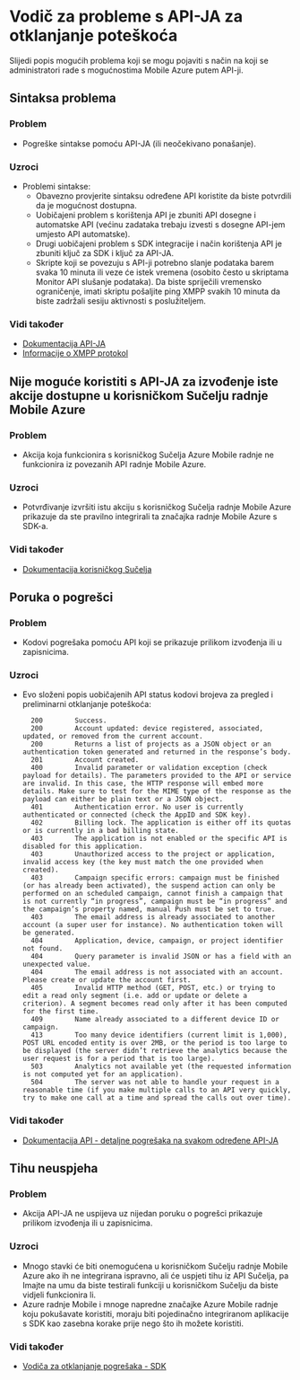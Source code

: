 <properties 
   pageTitle="Azure mobilne radnje vodič – API-ji za otklanjanje poteškoća" 
   description="Vodiči za Azure mobilne radnje - API-ji za otklanjanje poteškoća" 
   services="mobile-engagement" 
   documentationCenter="" 
   authors="piyushjo" 
   manager="erikre" 
   editor=""/>

<tags
   ms.service="mobile-engagement"
   ms.devlang="na"
   ms.topic="article"
   ms.tgt_pltfrm="mobile-multiple"
   ms.workload="mobile" 
   ms.date="10/04/2016"
   ms.author="piyushjo"/>

# <a name="troubleshooting-guide-for-api-issues"></a>Vodič za probleme s API-JA za otklanjanje poteškoća

Slijedi popis mogućih problema koji se mogu pojaviti s način na koji se administratori rade s mogućnostima Mobile Azure putem API-ji.

## <a name="syntax-issues"></a>Sintaksa problema

### <a name="issue"></a>Problem
- Pogreške sintakse pomoću API-JA (ili neočekivano ponašanje).

### <a name="causes"></a>Uzroci

- Problemi sintakse:
    - Obavezno provjerite sintaksu određene API koristite da biste potvrdili da je mogućnost dostupna.
    - Uobičajeni problem s korištenja API je zbuniti API dosegne i automatske API (većinu zadataka trebaju izvesti s dosegne API-jem umjesto API automatske). 
    - Drugi uobičajeni problem s SDK integracije i način korištenja API je zbuniti ključ za SDK i ključ za API-JA.
    - Skripte koji se povezuju s API-ji potrebno slanje podataka barem svaka 10 minuta ili veze će istek vremena (osobito često u skriptama Monitor API slušanje podataka). Da biste spriječili vremensko ograničenje, imati skriptu pošaljite ping XMPP svakih 10 minuta da biste zadržali sesiju aktivnosti s poslužiteljem.

### <a name="see-also"></a>Vidi također
 
- [Dokumentacija API-JA][Link 4]
- [Informacije o XMPP protokol]( http://xmpp.org/extensions/xep-0199.html)
 
## <a name="unable-to-use-the-api-to-perform-the-same-action-available-in-the-azure-mobile-engagement-ui"></a>Nije moguće koristiti s API-JA za izvođenje iste akcije dostupne u korisničkom Sučelju radnje Mobile Azure

### <a name="issue"></a>Problem
- Akcija koja funkcionira s korisničkog Sučelja Azure Mobile radnje ne funkcionira iz povezanih API radnje Mobile Azure.

### <a name="causes"></a>Uzroci

- Potvrđivanje izvršiti istu akciju s korisničkog Sučelja radnje Mobile Azure prikazuje da ste pravilno integrirali ta značajka radnje Mobile Azure s SDK-a.

### <a name="see-also"></a>Vidi također
 
- [Dokumentacija korisničkog Sučelja][Link 1]
 
## <a name="error-messages"></a>Poruka o pogrešci

### <a name="issue"></a>Problem
- Kodovi pogrešaka pomoću API koji se prikazuje prilikom izvođenja ili u zapisnicima.

### <a name="causes"></a>Uzroci

- Evo složeni popis uobičajenih API status kodovi brojeva za pregled i preliminarni otklanjanje poteškoća:

        200        Success.
        200        Account updated: device registered, associated, updated, or removed from the current account.
        200        Returns a list of projects as a JSON object or an authentication token generated and returned in the response’s body.
        201        Account created.
        400        Invalid parameter or validation exception (check payload for details). The parameters provided to the API or service are invalid. In this case, the HTTP response will embed more details. Make sure to test for the MIME type of the response as the payload can either be plain text or a JSON object.
        401        Authentication error. No user is currently authenticated or connected (check the AppID and SDK key).
        402        Billing lock. The application is either off its quotas or is currently in a bad billing state.
        403        The application is not enabled or the specific API is disabled for this application.
        403        Unauthorized access to the project or application, invalid access key (the key must match the one provided when created).
        403        Campaign specific errors: campaign must be finished (or has already been activated), the suspend action can only be performed on an scheduled campaign, cannot finish a campaign that is not currently “in progress”, campaign must be “in progress” and the campaign’s property named, manual Push must be set to true.
        403        The email address is already associated to another account (a super user for instance). No authentication token will be generated.
        404        Application, device, campaign, or project identifier not found.
        404        Query parameter is invalid JSON or has a field with an unexpected value.
        404        The email address is not associated with an account. Please create or update the account first.
        405        Invalid HTTP method (GET, POST, etc.) or trying to edit a read only segment (i.e. add or update or delete a criterion). A segment becomes read only after it has been computed for the first time.
        409        Name already associated to a different device ID or campaign.
        413        Too many device identifiers (current limit is 1,000), POST URL encoded entity is over 2MB, or the period is too large to be displayed (the server didn’t retrieve the analytics because the user request is for a period that is too large).
        503        Analytics not available yet (the requested information is not computed yet for an application).
        504        The server was not able to handle your request in a reasonable time (if you make multiple calls to an API very quickly, try to make one call at a time and spread the calls out over time).

### <a name="see-also"></a>Vidi također

- [Dokumentacija API - detaljne pogrešaka na svakom određene API-JA][Link 4]
 
## <a name="silent-failures"></a>Tihu neuspjeha

### <a name="issue"></a>Problem
- Akcija API-JA ne uspijeva uz nijedan poruku o pogrešci prikazuje prilikom izvođenja ili u zapisnicima.

### <a name="causes"></a>Uzroci

- Mnogo stavki će biti onemogućena u korisničkom Sučelju radnje Mobile Azure ako ih ne integrirana ispravno, ali će uspjeti tihu iz API Sučelja, pa Imajte na umu da biste testirali funkciji u korisničkom Sučelju da biste vidjeli funkcionira li.
- Azure radnje Mobile i mnoge napredne značajke Azure Mobile radnje koju pokušavate koristiti, moraju biti pojedinačno integriranom aplikacije s SDK kao zasebna korake prije nego što ih možete koristiti.

### <a name="see-also"></a>Vidi također

- [Vodiča za otklanjanje pogrešaka - SDK][Link 25]
 
<!--Link references-->
[Link 1]: mobile-engagement-user-interface-home.md
[Link 2]: mobile-engagement-troubleshooting-guide.md
[Link 3]: mobile-engagement-how-tos.md
[Link 4]: http://go.microsoft.com/fwlink/?LinkID=525553
[Link 5]: http://go.microsoft.com/fwlink/?LinkID=525554
[Link 6]: http://go.microsoft.com/fwlink/?LinkId=525555
[Link 7]: https://account.windowsazure.com/PreviewFeatures
[Link 8]: https://social.msdn.microsoft.com/Forums/azure/en-US/home?forum=azuremobileengagement
[Link 9]: http://azure.microsoft.com/en-us/services/mobile-engagement/
[Link 10]: http://azure.microsoft.com/en-us/documentation/services/mobile-engagement/
[Link 11]: http://azure.microsoft.com/en-us/pricing/details/mobile-engagement/
[Link 12]: mobile-engagement-user-interface-navigation.md
[Link 13]: mobile-engagement-user-interface-home.md
[Link 14]: mobile-engagement-user-interface-my-account.md
[Link 15]: mobile-engagement-user-interface-analytics.md
[Link 16]: mobile-engagement-user-interface-monitor.md
[Link 17]: mobile-engagement-user-interface-reach.md
[Link 18]: mobile-engagement-user-interface-segments.md
[Link 19]: mobile-engagement-user-interface-dashboard.md
[Link 20]: mobile-engagement-user-interface-settings.md
[Link 21]: mobile-engagement-troubleshooting-guide-analytics.md
[Link 22]: mobile-engagement-troubleshooting-guide-apis.md
[Link 23]: mobile-engagement-troubleshooting-guide-push-reach.md
[Link 24]: mobile-engagement-troubleshooting-guide-service.md
[Link 25]: mobile-engagement-troubleshooting-guide-sdk.md
[Link 26]: mobile-engagement-troubleshooting-guide-sr-info.md
[Link 27]: mobile-engagement-user-interface-reach-campaign.md
[Link 28]: mobile-engagement-user-interface-reach-criterion.md
[Link 29]: mobile-engagement-user-interface-reach-content.md
 
